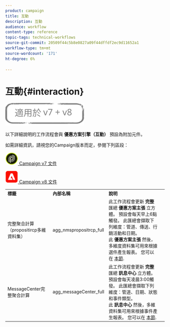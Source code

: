 ```yaml
---
product: campaign
title: 互動
description: 互動
audience: workflow
content-type: reference
topic-tags: technical-workflows
source-git-commit: 20509f44c5b8e0827a09f44dffdf2ec9d11652a1
workflow-type: tm+mt
source-wordcount: '171'
ht-degree: 6%

---
```



# 互動{#interaction}

![](../../assets/common.svg)

以下詳細說明的工作流程會與 **優惠方案引擎（互動）** 預設為附加元件。

如需詳細資訊，請視您的Campaign版本而定，參閱下列區段：

![](assets/do-not-localize/v7.jpeg)[  Campaign v7 文件](../../interaction/using/interaction-and-offer-management.md)

![](assets/do-not-localize/v8.png)[  Campaign v8 文件](https://experienceleague.adobe.com/docs/campaign/campaign-v8/send/interaction/interaction.html)


<table> 
 <tbody> 
  <tr> 
   <td> <strong>標籤</strong><br /> </td> 
   <td> <strong>內部名稱</strong><br /> </td> 
   <td> <strong>說明</strong><br /> </td> 
  </tr> 
  <tr> 
   <td> <span class="uicontrol">完整聚合計算（propositircp多維資料集）</span> <br /> </td> 
   <td> <span class="uicontrol">agg_nmspropositrcp_full</span> <br /> </td> 
   <td> 此工作流程會更新 <strong>完整</strong> 匯總 <strong>優惠方案主張</strong> 立方體。 預設會每天早上6點觸發。 此匯總會擷取下列維度：管道、傳送、行銷活動和日期。<br /> 此 <strong>優惠方案主張</strong> 然後，多維度資料集可用來根據選件產生報表。 您可以在 <a href="../../reporting/using/about-cubes.md">本節</a>.<br /> </td> 
  </tr> 
   <tr> 
   <td> <span class="uicontrol">MessageCenter完整聚合計算</span> <br /> </td> 
   <td> <span class="uicontrol">agg_messageCenter_full</span> <br /> </td> 
   <td> 此工作流程會更新 <strong>完整</strong> 匯總 <strong>訊息中心</strong> 立方體。 預設會每天凌晨3:00觸發。 此匯總會擷取下列維度：管道、日期、狀態和事件類型。<br /> 此 <strong>訊息中心</strong> 然後，多維資料集可用來根據事件產生報表。 您可以在 <a href="../../reporting/using/about-cubes.md">本節</a>.<br /> </td> 
   <td> <br /> </td> 
  </tr> 
 </tbody> 
</table>

